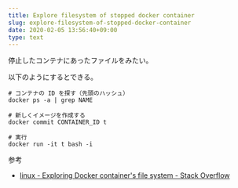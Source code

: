 ```yaml
---
title: Explore filesystem of stopped docker container
slug: explore-filesystem-of-stopped-docker-container
date: 2020-02-05 13:56:40+09:00
type: text
---
```


停止したコンテナにあったファイルをみたい。

以下のようにするとできる。

```shellscript
# コンテナの ID を探す（先頭のハッシュ）
docker ps -a | grep NAME

# 新しくイメージを作成する
docker commit CONTAINER_ID t

# 実行
docker run -it t bash -i
```


参考

- [linux - Exploring Docker container's file system - Stack Overflow](https://stackoverflow.com/questions/20813486/exploring-docker-containers-file-system#20816397)
